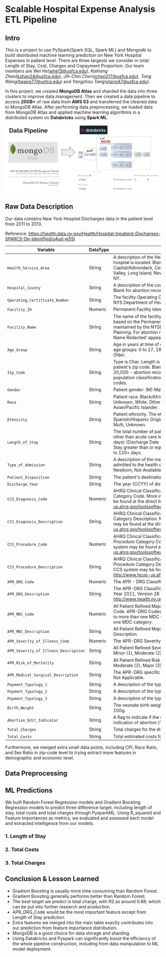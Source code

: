 # Scalable Hospital Expense Analysis ETL Pipeline

## Intro

This is a project to use PySpark(Spark SQL, Spark ML) and Mongodb to build distributed machine learning prediction on New York Hospital Expenses in patient level. There are three targests we consider in total: Length of Stay, Cost, Charges and Copayment Proportion. Our team members are  *Wei He*(whe13@usfca.edu), *Kaihang Zhao*(kzhao24@usfca.edu), *Jih-Chin Chen*(jchen217@usfca.edu), *Tong Wang*(twang77@usfca.edu) and *Yangzhou Tang*(ytang47@usfca.edu).

In this project, we created **MongoDB Atlas** and sharded the data into three clusters to improve data management. Then we created a data pipeline to access **20GB+** of raw data from **AWS S3** and transferred the cleaned data to MongoDB Atlas. After performing data preprocessing, we loaded data from MongoDB Atlas and applied machine learning algorithms in a distributed system on **Databricks** using **Spark ML**.

<img src="picture/pipeline.png" align="center"> 

## Raw Data Description

Our data contains New York Hospital Discharges data in the patient level from 2011 to 2013. 

Reference: https://health.data.ny.gov/Health/Hospital-Inpatient-Discharges-SPARCS-De-Identified/u4ud-w55t

| Variable | DataType | Detail |
|--------|--------|--------|
| `Health_Service_Area` | String | A description of the Health Service Area (HSA) in which the hospital is located. Blank for abortion records. Capital/Adirondack, Central NY, Finger Lakes, Hudson Valley, Long Island, New York City, Southern Tier, Western NY.|
| `Hospital_County` | String | A description of the county in which the hospital is located. Blank for abortion records. |
| `Operating_Certificate_Number` | String | The facility Operating Certificate Number as assigned by NYS Department of Health. Blank for abortion records. |
| `Facility_ID` | Numeric | Permanent Facility Identifier. Blank for abortion records. |
| `Facility_Name` | String | The name of the facility where services were performed based on the Permanent Facility Identifier (PFI), as maintained by the NYSDOH Division of Health Facility Planning. For abortion records ‘Abortion Record – Facility Name Redacted’ appears. |
| `Age_Group` | String | Age in years at time of discharge. Grouped into the following age groups: 0 to 17, 18 to 29, 30 to 49, 50 to 69, and 70 or Older.|
| `Zip_Code` | String | Type is Char. Length is 3. The first three digits of the patient's zip code. Blank for: - population size less than 20,000 - abortion records, or - cell size less than 10 on population classification strata. “OOS” are Out of State zip codes. |
| `Gender` | String | Patient gender: (M) Male, (F) Female, (U) Unknown |
| `Race` | String | Patient race. Black/African American, Multi, Other Race, Unknown, White. Other Race includes Native Americans and Asian/Pacific Islander. |
| `Ethnicity` | String | Patient ethnicity. The ethnicity of the patient: Spanish/Hispanic Origin, Not of Spanish/Hispanic Origin, Multi, Unknown. |
| `Length_of_Stay` | String | The total number of patient days at an acute level and/or other than acute care level (excluding leave of absence days) (Discharge Date - Admission Date) + 1. Length of Stay greater than or equal to 120 days has been aggregated to 120+ days. |
| `Type_of_Admission` | String | A description of the manner in which the patient was admitted to the health care facility: Elective, Emergency, Newborn, Not Available, Trauma, Urgent. |
| `Patient_Disposition` | String  | The patient's destination or status upon discharge. |
| `Discharge_Year` | String | The year (CCYY) of discharge. |
| `CCS_Diagnosis_Code` | Numeric| AHRQ Clinical Classification Software (CCS) Diagnosis Category Code. More information on the CCS system may be found at the direct link: http://www.hcup-us.ahrq.gov/toolssoftware/ccs/ccs.jsp|
| `CCS_Diagnosis_Description` | String | AHRQ Clinical Classification Software (CCS) Diagnosis Category Description. More information on the CCS system may be found at the direct link: http://www.hcup-us.ahrq.gov/toolssoftware/ccs/ccs.jsp |
| `CCS_Procedure_Code` | Numeric | AHRQ Clinical Classification Software (CCS) ICD-9 Procedure Category Code. More information on the CCS system may be found at the direct link: http://www.hcup-us.ahrq.gov/toolssoftware/ccs/ccs.jsp |
| `CCS_Procedure_Description` | String | AHRQ Clinical Classification Software (CCS) ICD-9 Procedure Category Description. More information on the CCS system may be found at the direct link: http://www.hcup-us.ahrq.gov/toolssoftware/ccs/ccs.jsp |
| `APR_DRG_Code` | Numeric | The APR - DRG Classification Code |
| `APR_DRG_Description` | String | The APR-DRG Classification Code Description In Calendar Year 2011, Version 28 of the APR-DRG Grouper. http://www.health.ny.gov/statistics/sparcs/sysdoc/appy.htm |
| `APR_MDC_Code` | Numeric | All Patient Refined Major Diagnostic Category (APR MDC) Code. APR-DRG Codes 001-006 and 950-956 may group to more than one MDC Code. All other APR DRGs group to one MDC category. |
| `APR_MDC_Description` | String | All Patient Refined Major Diagnostic Category (APR MDC) Description. |
| `APR_Severity_of_Illness_Code` | Numeric | The APR-DRG Severity of Illness Code: 1, 2, 3, 4 |
| `APR_Severity_of_Illness_Description` | String| All Patient Refined Severity of Illness (APR SOI) Description. Minor (1), Moderate (2), Major (3) , Extreme (4).|
| `APR_Risk_of_Mortality` | String | All Patient Refined Risk of Mortality (APR ROM). Minor (1), Moderate (2), Major (3) , Extreme (4). |
| `APR_Medical_Surgical_Description` | String | The APR-DRG specific classification of Medical, Surgical or Not Applicable. |
| `Payment_Typology_1` | String | A description of the type of payment for this occurrence.|
| `Payment_Typology_2` | String | A description of the type of payment for this occurrence. |
| `Payment_Typology_3` | String | A description of the type of payment for this occurrence. |
| `Birth_Weight` | String | The neonate birth weight in grams; rounded to nearest 100g. |
| `Abortion_Edit_Indicator` | String | A flag to indicate if the discharge record contains any indication of abortion ("N" = No; "Y" = Yes). |
| `Total_Charges` | String | Total charges for the discharge.|
| `Total_Costs` | String | Total estimated costs for the discharge.|

Furthermore, we merged extra small data points, including CPI, Race Ratio, and Sex Ratio in zip-code level to trying extract more features in demographic and economic level.



## Data Preprocessing


## ML Predictions
We built Random Forest Regression models and Gradient Boosting Regression models to predict three difference target, including length of stay, total costs and total charges through PysparkML. Using R_squared and Feature Importances as metrics, we evaluated and assessed each model and extracted intelligence from our models.

### 1. Length of Stay
### 2. Total Costs
### 3. Total Charges

## Conclusion & Lesson Learned

- Gradient Boosting is usually more time consuming than Random Forest.
- Gradient Boosting generally performs better than Random Forest.
- The best target we predict is total charge, with R2 as around 0.88; which can be put into further research and production.
- APR_DRG_Code would be the most important feature except from Length of Stay prediction.
- Extra features we merged into the main table exactly contributes into our prediction from feature importance distribution.
- MongoDB is a good choice for data storage and sharding.
- Using Databricks and Pyspark can significantly boost the efficiency of the whole pipeline construction, including from data manipulation to ML model deployment.
 
 
